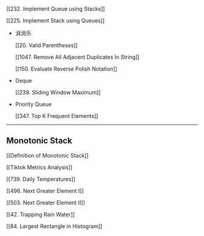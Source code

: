 [[232. Implement Queue using Stacks]]

[[225. Implement Stack using Queues]]

- 消消乐
    
    [[20. Valid Parentheses]]
    
    [[1047. Remove All Adjacent Duplicates In String]]
    
    [[150. Evaluate Reverse Polish Notation]]
    
- Deque
    
    [[239. Sliding Window Maximum]]
    
- Priority Queue
    
    [[347. Top K Frequent Elements]]
    

  

---

## Monotonic Stack

[[Definition of Monotonic Stack]]

[[Tiktok Metrics Analysis]]

[[739. Daily Temperatures]]

[[496. Next Greater Element I]]

[[503. Next Greater Element II]]

[[42. Trapping Rain Water]]

[[84. Largest Rectangle in Histogram]]
